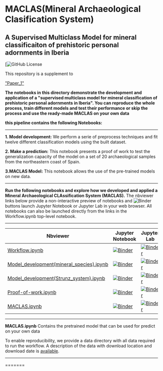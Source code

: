 # MACLAS(Mineral Archaeological Clasification System)

## A Supervised Multiclass Model for mineral classificaiton of prehistoric personal adornments in Iberia

[![GitHub License]([(https://github.com/Daniel-SanchezG/MACLAS/blob/main/LICENSE))


This repository is a supplement to

["Paper_1"]()



**The notebooks in this directory demonstrate the development and application of  a "supervised multiclass model for mineral classification of prehistoric personal adornments in Iberia". You can reproduce the whole process, train different models and test their performance or skip the process and use the ready-made MACLAS on your own data**

**this pipeline contains the following Notebooks:**

---

**1. Model development:** We perform a serie of preprocess techniques and fit twelve different classification models using the built dataset.

**2. Make a prediction:** This notebook presents a proof of work to test the generalization capacity of the model on a set of 20 archaeological samples from the northeastern coast of Spain. 

**3.MACLAS Model:** This notebook allows the use of the pre-trained models on new data.


---

**Run the following notebooks and explore how we developed and applied a Mineral Archaeological CLAssification System (MACLAS).** The nbviewer links below provide a non-interactive preview of notebooks and ![Binder](https://mybinder.org/badge_logo.svg) buttons launch
Jupyter Notebook or Jupyter Lab in your web browser.  All notebooks can also be launched directly from the links in the Workflow.ipynb top-level notebook.

---

| Nbviewer | Jupyter Notebook | Jupyter Lab | HTML |
| ---      | --               | ---         | ---  |
| [Workflow.ipynb](https://nbviewer.jupyter.org/github/jupyter-guide/ten-rules-jupyter/blob/master/example1/0-Workflow.ipynb) | [![Binder](https://mybinder.org/badge_logo.svg)](https://mybinder.org/v2/gh/jupyter-guide/ten-rules-jupyter/master?filepath=example1%2F0-Workflow.ipynb) | [![Binder](https://mybinder.org/badge_logo.svg)](https://mybinder.org/v2/gh/jupyter-guide/ten-rules-jupyter/master?urlpath=lab/tree/example1%2F0-Workflow.ipynb) | [HTML](https://rawgit.com/jupyter-guide/ten-rules-jupyter/master/example1/0-Workflow.html) |
| [Model_development(mineral_species).ipynb](https://nbviewer.jupyter.org/github/jupyter-guide/ten-rules-jupyter/blob/master/example1/1-CreateDataset.ipynb) | [![Binder](https://mybinder.org/badge_logo.svg)](https://mybinder.org/v2/gh/jupyter-guide/ten-rules-jupyter/master?filepath=example1%2F1-CreateDataset.ipynb) | [![Binder](https://mybinder.org/badge_logo.svg)](https://mybinder.org/v2/gh/jupyter-guide/ten-rules-jupyter/master?urlpath=lab/tree/example1%2F1-CreateDataset.ipynb) | [HTML](https://rawgit.com/jupyter-guide/ten-rules-jupyter/master/example1/1-CreateDataset.html) |
| [Model_development(Strunz_system).ipynb](https://nbviewer.jupyter.org/github/jupyter-guide/ten-rules-jupyter/blob/master/example1/2-CalculateFeatures.ipynb) | [![Binder](https://mybinder.org/badge_logo.svg)](https://mybinder.org/v2/gh/jupyter-guide/ten-rules-jupyter/master?filepath=example1%2F2-CalculateFeatures.ipynb) | [![Binder](https://mybinder.org/badge_logo.svg)](https://mybinder.org/v2/gh/jupyter-guide/ten-rules-jupyter/master?urlpath=lab/tree/example1%2F2-CalculateFeatures.ipynb) | [HTML](https://rawgit.com/jupyter-guide/ten-rules-jupyter/master/example1/2-CalculateFeatures.html) |
| [Proof-of-work.ipynb](https://nbviewer.jupyter.org/github/jupyter-guide/ten-rules-jupyter/blob/master/example1/3-FitModel.ipynb) | [![Binder](https://mybinder.org/badge_logo.svg)](https://mybinder.org/v2/gh/jupyter-guide/ten-rules-jupyter/master?filepath=example1%2F3-FitModel.ipynb) |[![Binder](https://mybinder.org/badge_logo.svg)](https://mybinder.org/v2/gh/jupyter-guide/ten-rules-jupyter/master?urlpath=lab/tree/example1%2F3-FitModel.ipynb)  | [HTML](https://rawgit.com/jupyter-guide/ten-rules-jupyter/master/example1/3-FitModel.html) |
| [MACLAS.ipynb](https://nbviewer.jupyter.org/github/jupyter-guide/ten-rules-jupyter/blob/master/example1/4-Predict.ipynb) | [![Binder](https://mybinder.org/badge_logo.svg)](https://mybinder.org/v2/gh/jupyter-guide/ten-rules-jupyter/master?filepath=example1%2F4-Predict.ipynb) | [![Binder](https://mybinder.org/badge_logo.svg)](https://mybinder.org/v2/gh/jupyter-guide/ten-rules-jupyter/master?urlpath=lab/tree/example1%2F4-Predict.ipynb)| [HTML](https://rawgit.com/jupyter-guide/ten-rules-jupyter/master/example1/4-Predict.html) |

---

**MACLAS.ipynb** Contains the pretrained model that can be used for predict on your own data

To enable reproducibility, we provide a data directory with all data required to run the workflow. A description of the data with download location and download date is [available](./example1/data/Datasets.md).

---
=======

